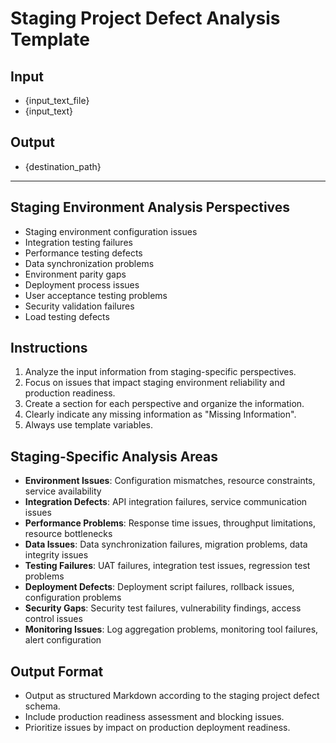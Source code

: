 # Staging Project Defect Analysis Template

## Input
- {input_text_file}
- {input_text}

## Output
- {destination_path}

---

## Staging Environment Analysis Perspectives
- Staging environment configuration issues
- Integration testing failures
- Performance testing defects
- Data synchronization problems
- Environment parity gaps
- Deployment process issues
- User acceptance testing problems
- Security validation failures
- Load testing defects

## Instructions
1. Analyze the input information from staging-specific perspectives.
2. Focus on issues that impact staging environment reliability and production readiness.
3. Create a section for each perspective and organize the information.
4. Clearly indicate any missing information as "Missing Information".
5. Always use template variables.

## Staging-Specific Analysis Areas
- **Environment Issues**: Configuration mismatches, resource constraints, service availability
- **Integration Defects**: API integration failures, service communication issues
- **Performance Problems**: Response time issues, throughput limitations, resource bottlenecks
- **Data Issues**: Data synchronization failures, migration problems, data integrity issues
- **Testing Failures**: UAT failures, integration test issues, regression test problems
- **Deployment Defects**: Deployment script failures, rollback issues, configuration problems
- **Security Gaps**: Security test failures, vulnerability findings, access control issues
- **Monitoring Issues**: Log aggregation problems, monitoring tool failures, alert configuration

## Output Format
- Output as structured Markdown according to the staging project defect schema.
- Include production readiness assessment and blocking issues.
- Prioritize issues by impact on production deployment readiness.